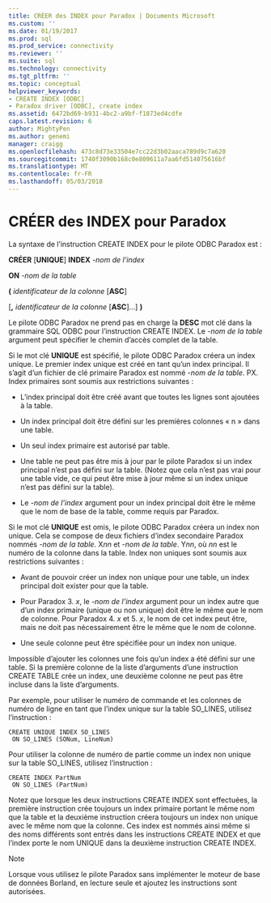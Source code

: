 ```yaml
---
title: CRÉER des INDEX pour Paradox | Documents Microsoft
ms.custom: ''
ms.date: 01/19/2017
ms.prod: sql
ms.prod_service: connectivity
ms.reviewer: ''
ms.suite: sql
ms.technology: connectivity
ms.tgt_pltfrm: ''
ms.topic: conceptual
helpviewer_keywords:
- CREATE INDEX [ODBC]
- Paradox driver [ODBC], create index
ms.assetid: 6472bd69-b931-4bc2-a9bf-f1873ed4cdfe
caps.latest.revision: 6
author: MightyPen
ms.author: genemi
manager: craigg
ms.openlocfilehash: 473c8d73e33504e7cc22d3b02aaca789d9c7a620
ms.sourcegitcommit: 1740f3090b168c0e809611a7aa6fd514075616bf
ms.translationtype: MT
ms.contentlocale: fr-FR
ms.lasthandoff: 05/03/2018
---
```

# <a name="create-index-for-paradox"></a>CRÉER des INDEX pour Paradox
La syntaxe de l’instruction CREATE INDEX pour le pilote ODBC Paradox est :  
  
 **CRÉER** [**UNIQUE**] **INDEX** *-nom de l’index*  
  
 **ON** *-nom de la table*  
  
 **(** *identificateur de la colonne* [**ASC**]  
  
 [**,** *identificateur de la colonne* [**ASC**]...] **)**  
  
 Le pilote ODBC Paradox ne prend pas en charge la **DESC** mot clé dans la grammaire SQL ODBC pour l’instruction CREATE INDEX. Le *-nom de la table* argument peut spécifier le chemin d’accès complet de la table.  
  
 Si le mot clé **UNIQUE** est spécifié, le pilote ODBC Paradox créera un index unique. Le premier index unique est créé en tant qu’un index principal. Il s’agit d’un fichier de clé primaire Paradox est nommé *-nom de la table*. PX. Index primaires sont soumis aux restrictions suivantes :  
  
-   L’index principal doit être créé avant que toutes les lignes sont ajoutées à la table.  
  
-   Un index principal doit être défini sur les premières colonnes « n » dans une table.  
  
-   Un seul index primaire est autorisé par table.  
  
-   Une table ne peut pas être mis à jour par le pilote Paradox si un index principal n’est pas défini sur la table. (Notez que cela n’est pas vrai pour une table vide, ce qui peut être mise à jour même si un index unique n’est pas défini sur la table).  
  
-   Le *-nom de l’index* argument pour un index principal doit être le même que le nom de base de la table, comme requis par Paradox.  
  
 Si le mot clé **UNIQUE** est omis, le pilote ODBC Paradox créera un index non unique. Cela se compose de deux fichiers d’index secondaire Paradox nommés *-nom de la table*. X*nn* et *-nom de la table*. Y*nn*, où *nn* est le numéro de la colonne dans la table. Index non uniques sont soumis aux restrictions suivantes :  
  
-   Avant de pouvoir créer un index non unique pour une table, un index principal doit exister pour que la table.  
  
-   Pour Paradox 3. *x*, le *-nom de l’index* argument pour un index autre que d’un index primaire (unique ou non unique) doit être le même que le nom de colonne. Pour Paradox 4. *x* et 5. *x*, le nom de cet index peut être, mais ne doit pas nécessairement être le même que le nom de colonne.  
  
-   Une seule colonne peut être spécifiée pour un index non unique.  
  
 Impossible d’ajouter les colonnes une fois qu’un index a été défini sur une table. Si la première colonne de la liste d’arguments d’une instruction CREATE TABLE crée un index, une deuxième colonne ne peut pas être incluse dans la liste d’arguments.  
  
 Par exemple, pour utiliser le numéro de commande et les colonnes de numéro de ligne en tant que l’index unique sur la table SO_LINES, utilisez l’instruction :  
  
```  
CREATE UNIQUE INDEX SO_LINES  
 ON SO_LINES (SONum, LineNum)  
```  
  
 Pour utiliser la colonne de numéro de partie comme un index non unique sur la table SO_LINES, utilisez l’instruction :  
  
```  
CREATE INDEX PartNum  
 ON SO_LINES (PartNum)  
```  
  
 Notez que lorsque les deux instructions CREATE INDEX sont effectuées, la première instruction crée toujours un index primaire portant le même nom que la table et la deuxième instruction créera toujours un index non unique avec le même nom que la colonne. Ces index est nommés ainsi même si des noms différents sont entrés dans les instructions CREATE INDEX et que l’index porte le nom UNIQUE dans la deuxième instruction CREATE INDEX.  
  
> [!NOTE]  
>  Lorsque vous utilisez le pilote Paradox sans implémenter le moteur de base de données Borland, en lecture seule et ajoutez les instructions sont autorisées.
